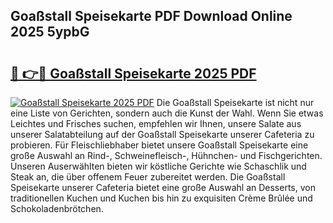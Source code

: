 ## Goaßstall Speisekarte PDF Download Online 2025 5ypbG

# <h2><a href="http://gcafz1.nevu.top/?p=Goa%c3%9fstall+Speisekarte">🔗 👉🔴 Goaßstall Speisekarte 2025 PDF</a></h2>

[![Goaßstall Speisekarte 2025 PDF](https://i.imgur.com/dBaPXMq.png)](http://gcafz1.nevu.top/?p=Goa%c3%9fstall+Speisekarte)
Die Goaßstall Speisekarte ist nicht nur eine Liste von Gerichten, sondern auch die Kunst der Wahl. Wenn Sie etwas Leichtes und Frisches suchen, empfehlen wir Ihnen, unsere Salate aus unserer Salatabteilung auf der Goaßstall Speisekarte unserer Cafeteria zu probieren. Für Fleischliebhaber bietet unsere Goaßstall Speisekarte eine große Auswahl an Rind-, Schweinefleisch-, Hühnchen- und Fischgerichten. Unseren Auserwählten bieten wir köstliche Gerichte wie Schaschlik und Steak an, die über offenem Feuer zubereitet werden. Die Goaßstall Speisekarte unserer Cafeteria bietet eine große Auswahl an Desserts, von traditionellen Kuchen und Kuchen bis hin zu exquisiten Crème Brûlée und Schokoladenbrötchen.

